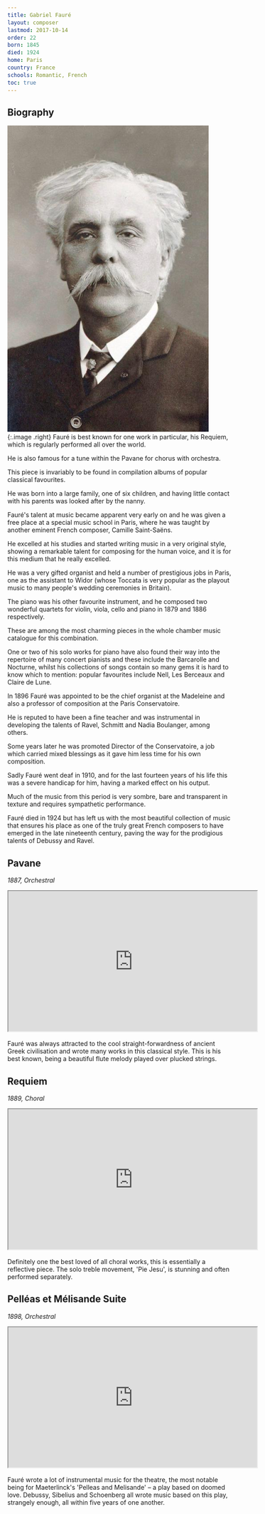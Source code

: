 ```yaml
---
title: Gabriel Fauré
layout: composer
lastmod: 2017-10-14
order: 22
born: 1845
died: 1924
home: Paris
country: France
schools: Romantic, French
toc: true
---
```


## Biography

![Gabriel Fauré](/images/classical/22.jpg){:.image .right}
Fauré is best known for one work in particular, his Requiem, which is regularly performed all over the world.

He is also famous for a tune within the Pavane for chorus with orchestra.

This piece is invariably to be found in compilation albums of popular classical favourites.

He was born into a large family, one of six children, and having little contact with his parents was looked after by the nanny.

Fauré's talent at music became apparent very early on and he was given a free place at a special music school in Paris, where he was taught by another eminent French composer, Camille Saint-Saëns.

He excelled at his studies and started writing music in a very original style, showing a remarkable talent for composing for the human voice, and it is for this medium that he really excelled.

He was a very gifted organist and held a number of prestigious jobs in Paris, one as the assistant to Widor (whose Toccata is very popular as the playout music to many people's wedding ceremonies in Britain).

The piano was his other favourite instrument, and he composed two wonderful quartets for violin, viola, cello and piano in 1879 and 1886 respectively.

These are among the most charming pieces in the whole chamber music catalogue for this combination.

One or two of his solo works for piano have also found their way into the repertoire of many concert pianists and these include the Barcarolle and Nocturne, whilst his collections of songs contain so many gems it is hard to know which to mention: popular favourites include Nell, Les Berceaux and Claire de Lune.

In 1896 Fauré was appointed to be the chief organist at the Madeleine and also a professor of composition at the Paris Conservatoire.

He is reputed to have been a fine teacher and was instrumental in developing the talents of Ravel, Schmitt and Nadia Boulanger, among others.

Some years later he was promoted Director of the Conservatoire, a job which carried mixed blessings as it gave him less time for his own composition.

Sadly Fauré went deaf in 1910, and for the last fourteen years of his life this was a severe handicap for him, having a marked effect on his output.

Much of the music from this period is very sombre, bare and transparent in texture and requires sympathetic performance.

Fauré died in 1924 but has left us with the most beautiful collection of music that ensures his place as one of the truly great French composers to have emerged in the late nineteenth century, paving the way for the prodigious talents of Debussy and Ravel.

## Pavane

_1887, Orchestral_

<div class='embed-responsive embed-responsive-4by3'><iframe width='560' height='315' src='https://www.youtube.com/embed/wQDoN40-_C4'  allowfullscreen></iframe></div>

Fauré was always attracted to the cool straight-forwardness of ancient Greek civilisation and wrote many works in this classical style. This is his best known, being a beautiful flute melody played over plucked strings.

## Requiem

_1889, Choral_

<div class='embed-responsive embed-responsive-4by3'><iframe width='560' height='315' src='https://www.youtube.com/embed/UnilUPXmipM'  allowfullscreen></iframe></div>

Definitely one the best loved of all choral works, this is essentially a reflective piece. The solo treble movement, 'Pie Jesu', is stunning and often performed separately.

## Pelléas et Mélisande Suite

_1898, Orchestral_

<div class='embed-responsive embed-responsive-4by3'><iframe width='560' height='315' src='https://www.youtube.com/embed/jm-Iwi3zVWY'  allowfullscreen></iframe></div>

Fauré wrote a lot of instrumental music for the theatre, the most notable being for Maeterlinck's 'Pelleas and Melisande' – a play based on doomed love.  Debussy, Sibelius and Schoenberg all wrote music based on this play, strangely enough, all within five years of one another.
